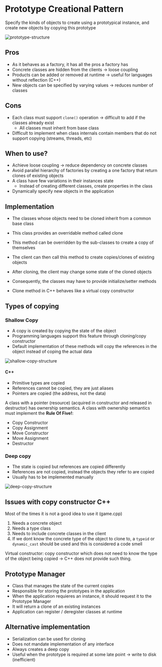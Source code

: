 # Prototype Creational Pattern

Specify the kinds of objects to create using a prototypical instance, and
create new objects by copying this prototype

![prototype-structure](https://user-images.githubusercontent.com/26503843/203761298-d139f403-2c49-4028-b00a-5d45ee190719.png)


## Pros

- As it behaves as a factory, it has all the pros a factory has
- Concrete classes are hidden from the clients -> loose coupling
- Products can be added or removed at runtime -> useful for languages without reflection (C++)
- New objects can be specified by varying values -> reduces number of classes

## Cons

- Each class must support `clone()` operation -> difficult to add if the classes already exist
    - All classes must inherit from base class
- Difficult to implement when class internals contain members that do not support copying (streams, threads, etc)

## When to use?

- Achieve loose coupling -> reduce dependency on concrete classes
- Avoid parallel hierarchy of factories by creating a one factory that return clones of existing objects
- A class have few variations in their instances state
    - Instead of creating different classes, create properties in the class
- Dynamically specify new objects in the application

## Implementation

- The classes whose objects need to be cloned inherit from a common base class
- This class provides an overridable method called clone
- This method can be overridden by the sub-classes to create a copy of themselves
- The client can then call this method to create copies/clones of existing objects
- After cloning, the client may change some state of the cloned objects
- Consequently, the classes may have to provide initialize/setter methods

- Clone method in C++ behaves like a virtual copy constructor


## Types of copying
### Shallow Copy

- A copy is created by copying the state of the object
- Programming languages support this feature through cloning/copy constructor
- Default implementation of these methods will copy the references in the object instead of coping the actual data

![shallow-copy-structure](https://user-images.githubusercontent.com/26503843/203761612-a2965c0e-8217-4d58-9be3-2b2aabe4b04d.png)

#### C++

- Primitive types are copied
- References cannot be copied, they are just aliases
- Pointers are copied (the address, not the data)

A class with a pointer (resource) (acquired in constructor and released in destructor) has ownership semantics.
A class with ownership semantics must implement the **Rule Of Five!**:

- Copy Constructor
- Copy Assignment
- Move Constructor
- Move Assignment
- Destructor


### Deep copy

- The state is copied but references are copied differently
- References are not copied, instead the objects they refer to are copied
- Usually has to be implemented manually

![deep-copy-structure](https://user-images.githubusercontent.com/26503843/203761804-5d0aa30c-9229-490f-915a-aa1500cdf1e1.png)


## Issues with copy constructor C++

Most of the times it is not a good idea to use it (game.cpp)

1. Needs a concrete object
2. Needs a type class
3. Needs to include concrete classes in the client
4. If we dont know the concrete type of the object to clone to, a `typeid` or `dynamic_cast` should be used and this is considered a code smell


Virtual constructor: copy constructor which does not need to know the type of the object being copied -> C++ does not provide such thing.


## Prototype Manager

- Class that manages the state of the current copies
- Responsible for storing the prototypes in the application
- When the application requieres an instance, it should request it to the Prototype Manager
- It will return a clone of an existing instances
- Application can register / deregister classes at runtime

## Alternative implementation

- Serialization can be used for cloning
- Does not mandate implementation of any interface
- Always creates a deep copy
- Useful when the prototype is required at some late point -> write to disk (inefficient)
